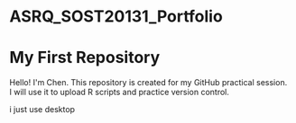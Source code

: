# ASRQ_SOST20131_Portfolio
# My First Repository

Hello! I'm Chen. This repository is created for my GitHub practical session.  
I will use it to upload R scripts and practice version control.

i just use desktop